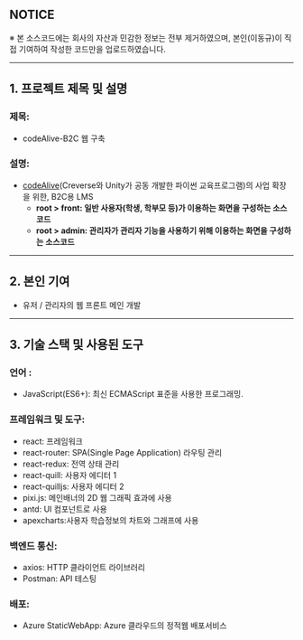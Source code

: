 ## NOTICE

※ 본 소스코드에는 회사의 자산과 민감한 정보는 전부 제거하였으며, 본인(이동규)이 직접 기여하여 작성한 코드만을 업로드하였습니다.

------



## 1. 프로젝트 제목 및 설명

### 제목:

- codeAlive-B2C 웹 구축

### 설명:

- [codeAlive](https://www.codealive.co.kr/)(Creverse와 Unity가 공동 개발한 파이썬 교육프로그램)의 사업 확장을 위한, B2C용 LMS
  - **root > front: 일반 사용자(학생, 학부모 등)가 이용하는 화면을 구성하는 소스코드**
  - **root > admin: 관리자가 관리자 기능을 사용하기 위해 이용하는 화면을 구성하는 소스코드**


------



## 2. 본인 기여

- 유저 / 관리자의 웹 프론트 메인 개발

------



## 3. 기술 스택 및 사용된 도구

### 언어 :

- JavaScript(ES6+): 최신 ECMAScript 표준을 사용한 프로그래밍.

### 프레임워크 및 도구:

- react: 프레임워크
- react-router: SPA(Single Page Application) 라우팅 관리
- react-redux: 전역 상태 관리
- react-quill: 사용자 에디터 1
- react-quilljs: 사용자 에디터 2
- pixi.js: 메인배너의 2D 웹 그래픽 효과에 사용
- antd: UI 컴포넌트로 사용
- apexcharts:사용자 학습정보의 차트와 그래프에 사용

### 백엔드 통신:

- axios: HTTP 클라이언트 라이브러리
- Postman: API 테스팅

### 배포:

- Azure StaticWebApp: Azure 클라우드의 정적웹 배포서비스
